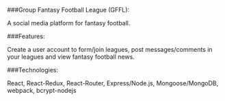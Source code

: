 ###Group Fantasy Football League (GFFL):

A social media platform for fantasy football.

###Features:

Create a user account to form/join leagues, post messages/comments in your leagues and view fantasy football news.

###Technologies:

React, React-Redux, React-Router, Express/Node.js, Mongoose/MongoDB, webpack, bcrypt-nodejs
